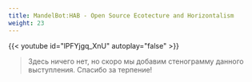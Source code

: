 ```yaml
---
title: MandelBot:HAB - Open Source Ecotecture and Horizontalism
weight: 23
---
```


{{< youtube id="lPFYjgq_XnU" autoplay="false" >}}

>Здесь ничего нет, но скоро мы добавим стенограмму данного выступления. Спасибо за терпение!
